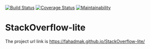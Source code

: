[![Build Status](https://travis-ci.org/fahadmak/StackOverflow-lite.svg?branch=develop)](https://travis-ci.org/fahadmak/StackOverflow-lite) [![Coverage Status](https://coveralls.io/repos/github/fahadmak/StackOverflow-lite/badge.svg?branch=master)](https://coveralls.io/github/fahadmak/StackOverflow-lite?branch=master) [![Maintainability](https://api.codeclimate.com/v1/badges/f8db7264671cb091bead/maintainability)](https://codeclimate.com/github/fahadmak/StackOverflow-lite/maintainability)
# StackOverflow-lite
The project url link is https://fahadmak.github.io/StackOverflow-lite/
